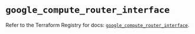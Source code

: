 # `google_compute_router_interface`

Refer to the Terraform Registry for docs: [`google_compute_router_interface`](https://registry.terraform.io/providers/hashicorp/google/6.49.1/docs/resources/compute_router_interface).
